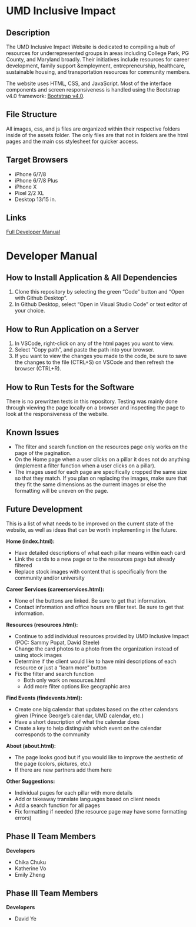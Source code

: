 # UMD Inclusive Impact
## Description

The UMD Inclusive Impact Website is dedicated to compiling a hub of resources for underrepresented groups in areas including College Park, PG County, and Maryland broadly. Their initiatives include resources for career development, family support &employment, entrepreneurship, healthcare, sustainable housing, and transportation resources for community members. 

The website uses HTML, CSS, and JavaScript. Most of the interface components and screen responsiveness is handled using the Bootstrap v4.0 framework: [Bootstrap v4.0](https://getbootstrap.com/docs/4.0/getting-started/introduction/).

## File Structure
All images, css, and js files are organized within their respective folders inside of the assets folder. The only files are that not in folders are the html pages and the main css stylesheet for quicker access.

## Target Browsers
* iPhone 6/7/8 
* iPhone 6/7/8 Plus
* iPhone X
* Pixel 2/2 XL
* Desktop 13/15 in.

## Links
[Full Developer Manual](https://docs.google.com/document/d/1pQ3zvapsvHrsi9-QkyORAAF9IGkDAeKlzDtFBdqqrI8/edit?usp=sharing)

# Developer Manual
## How to Install Application & All Dependencies
1. Clone this repository by selecting the green “Code” button and “Open with Github Desktop”.
2. In Github Desktop, select “Open in Visual Studio Code” or text editor of your choice.

## How to Run Application on a Server
1. In VSCode, right-click on any of the html pages you want to view.
2. Select “Copy path”, and paste the path into your browser.
3. If you want to view the changes you made to the code, be sure to save the changes to the file (CTRL+S) on VSCode and then refresh the browser (CTRL+R).

## How to Run Tests for the Software
There is no prewritten tests in this repository. Testing was mainly done through viewing the page locally on a browser and inspecting the page to look at the responsiveness of the website.

## Known Issues
* The filter and search function on the resources page only works on the page of the pagination. 
* On the Home page when a user clicks on a pillar it does not do anything (implement a filter function when a user clicks on a pillar).
* The images used for each page are specifically cropped the same size so that they match. If you plan on replacing the images, make sure that they fit the same dimensions as the current images or else the formatting will be uneven on the page.

## Future Development
This is a list of what needs to be improved on the current state of the website, as well as ideas that can be worth implementing in the future.

**Home (index.html):**
* Have detailed descriptions of what each pillar means within each card
* Link the cards to a new page or to the resources page but already filtered
* Replace stock images with content that is specifically from the community and/or university

**Career Services (careerservices.html):**
* None of the buttons are linked. Be sure to get that information.
* Contact information and office hours are filler text. Be sure to get that information.

**Resources (resources.html):**
* Continue to add individual resources provided by UMD Inclusive Impact (POC: Sammy Popat, David Steele)
* Change the card photos to a photo from the organization instead of using stock images
* Determine if the client would like to have mini descriptions of each resource or just a “learn more” button
* Fix the filter and search function
  - Both only work on resources.html
  - Add more filter options like geographic area 


**Find Events (findevents.html):**
* Create one big calendar that updates based on the other calendars given (Prince George’s calendar, UMD calendar, etc.)
* Have a short description of what the calendar does
* Create a key to help distinguish which event on the calendar corresponds to the community


**About (about.html):**
* The page looks good but if you would like to improve the aesthetic of the page (colors, pictures, etc.)
* If there are new partners add them here

**Other Suggestions:**
* Individual pages for each pillar with more details
* Add or takeaway translate languages based on client needs
* Add a search function for all pages
* Fix formatting if needed (the resource page may have some formatting errors)


## Phase II Team Members
**Developers**
* Chika Chuku
* Katherine Vo
* Emily Zheng

## Phase III Team Members
**Developers**
* David Ye
